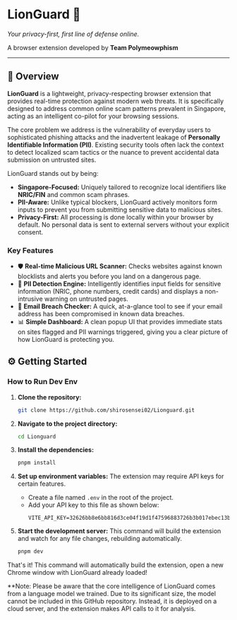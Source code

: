 # LionGuard 🦁

*Your privacy-first, first line of defense online.*

A browser extension developed by **Team Polymeowphism** 

---

## 🚀 Overview

**LionGuard** is a lightweight, privacy-respecting browser extension that provides real-time protection against modern web threats. It is specifically designed to address common online scam patterns prevalent in Singapore, acting as an intelligent co-pilot for your browsing sessions.

The core problem we address is the vulnerability of everyday users to sophisticated phishing attacks and the inadvertent leakage of **Personally Identifiable Information (PII)**. Existing security tools often lack the context to detect localized scam tactics or the nuance to prevent accidental data submission on untrusted sites.

LionGuard stands out by being:
* **Singapore-Focused:** Uniquely tailored to recognize local identifiers like **NRIC/FIN** and common scam phrases.
* **PII-Aware:** Unlike typical blockers, LionGuard actively monitors form inputs to prevent you from submitting sensitive data to malicious sites.
* **Privacy-First:** All processing is done locally within your browser by default. No personal data is sent to external servers without your explicit consent.

### Key Features
* 🛡️ **Real-time Malicious URL Scanner:** Checks websites against known blocklists and alerts you before you land on a dangerous page.
* 🔎 **PII Detection Engine:** Intelligently identifies input fields for sensitive information (NRIC, phone numbers, credit cards) and displays a non-intrusive warning on untrusted pages.
* 📧 **Email Breach Checker:** A quick, at-a-glance tool to see if your email address has been compromised in known data breaches.
* 📊 **Simple Dashboard:** A clean popup UI that provides immediate stats on sites flagged and PII warnings triggered, giving you a clear picture of how LionGuard is protecting you.

## ⚙️ Getting Started

### How to Run Dev Env

1.  **Clone the repository:**
    ```bash
    git clone https://github.com/shirosensei02/Lionguard.git
    ```

2.  **Navigate to the project directory:**
    ```bash
    cd Lionguard
    ```

3.  **Install the dependencies:**
    ```bash
    pnpm install
    ```

4.  **Set up environment variables:**
    The extension may require API keys for certain features.
    * Create a file named `.env` in the root of the project.
    * Add your API key to this file as shown below:
        ```
        VITE_API_KEY=32626bb8e6bb816d3ce04f19d1f47596883726b3b017ebec13bc74d9ff7461d7
        ```

5.  **Start the development server:**
    This command will build the extension and watch for any file changes, rebuilding automatically.
    ```bash
    pnpm dev
    ```



That's it! This command will automatically build the extension, open a new Chrome window with LionGuard already loaded!


**Note: Please be aware that the core intelligence of LionGuard comes from a language model we trained. Due to its significant size, the model cannot be included in this GitHub repository. Instead, it is deployed on a cloud server, and the extension makes API calls to it for analysis.
